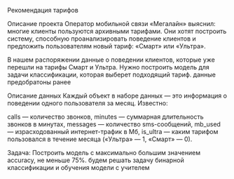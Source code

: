 Рекомендация тарифов

Описание проекта Оператор мобильной связи «Мегалайн» выяснил: многие клиенты пользуются архивными тарифами. Они хотят построить систему, способную проанализировать поведение клиентов и предложить пользователям новый тариф: «Смарт» или «Ультра».

В нашем распоряжении данные о поведении клиентов, которые уже перешли на тарифы Смарт и Ультра. Нужно построить модель для задачи классификации, которая выберет подходящий тариф. данные предобратоны ранее

Описание данных Каждый объект в наборе данных — это информация о поведении одного пользователя за месяц. Известно:

сalls — количество звонков,
minutes — суммарная длительность звонков в минутах,
messages — количество sms-сообщений,
mb_used — израсходованный интернет-трафик в Мб,
is_ultra — каким тарифом пользовался в течение месяца («Ультра» — 1, «Смарт» — 0).

Задача: Построить модель с максимально большим значением accuracy, не меньше 75%. будем решать задачу бинарной классификации и обучения модели с учителем
